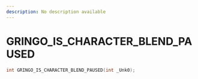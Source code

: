 ```yaml
---
description: No description available 
---
```


# GRINGO_IS_CHARACTER_BLEND_PAUSED

```cpp
int GRINGO_IS_CHARACTER_BLEND_PAUSED(int _Unk0);
```